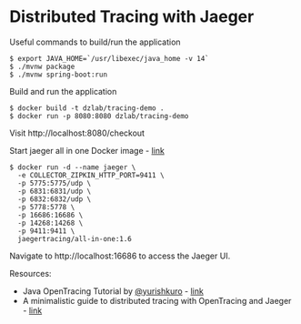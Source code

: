 # Distributed Tracing with Jaeger

Useful commands to build/run the application
```
$ export JAVA_HOME=`/usr/libexec/java_home -v 14`
$ ./mvnw package
$ ./mvnw spring-boot:run
```

Build and run the application
```
$ docker build -t dzlab/tracing-demo .
$ docker run -p 8080:8080 dzlab/tracing-demo
```

Visit http://localhost:8080/checkout

Start jaeger all in one Docker image - [link](https://www.jaegertracing.io/docs/1.6/getting-started/)
```
$ docker run -d --name jaeger \
  -e COLLECTOR_ZIPKIN_HTTP_PORT=9411 \
  -p 5775:5775/udp \
  -p 6831:6831/udp \
  -p 6832:6832/udp \
  -p 5778:5778 \
  -p 16686:16686 \
  -p 14268:14268 \
  -p 9411:9411 \
  jaegertracing/all-in-one:1.6
```

Navigate to http://localhost:16686 to access the Jaeger UI.

Resources:
- Java OpenTracing Tutorial by [@yurishkuro](https://github.com/yurishkuro) - [link](https://github.com/yurishkuro/opentracing-tutorial/tree/master/java)
- A minimalistic guide to distributed tracing with OpenTracing and Jaeger - [link](https://shekhargulati.com/2019/04/08/a-minimalistic-guide-to-distributed-tracing-with-opentracing-and-jaeger/)